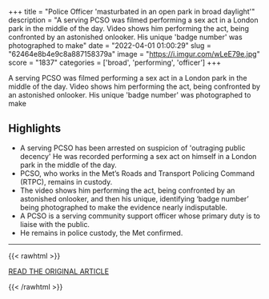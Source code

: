 +++
title = "Police Officer 'masturbated in an open park in broad daylight'"
description = "A serving PCSO was filmed performing a sex act in a London park in the middle of the day. Video shows him performing the act, being confronted by an astonished onlooker. His unique 'badge number' was photographed to make"
date = "2022-04-01 01:00:29"
slug = "62464e8b4e9c8a887158379a"
image = "https://i.imgur.com/wLeE79e.jpg"
score = "1837"
categories = ['broad', 'performing', 'officer']
+++

A serving PCSO was filmed performing a sex act in a London park in the middle of the day. Video shows him performing the act, being confronted by an astonished onlooker. His unique 'badge number' was photographed to make

## Highlights

- A serving PCSO has been arrested on suspicion of 'outraging public decency' He was recorded performing a sex act on himself in a London park in the middle of the day.
- PCSO, who works in the Met’s Roads and Transport Policing Command (RTPC), remains in custody.
- The video shows him performing the act, being confronted by an astonished onlooker, and then his unique, identifying ‘badge number’ being photographed to make the evidence nearly indisputable.
- A PCSO is a serving community support officer whose primary duty is to liaise with the public.
- He remains in police custody, the Met confirmed.

---

{{< rawhtml >}}
  <p class="article-category">
    <a target="_blank" href="https://dagenhamnews.com/2022/03/31/police-officer-masturbated-in-an-open-park-in-broad-daylight/">READ THE ORIGINAL ARTICLE</a>
  </p>
{{< /rawhtml >}}
